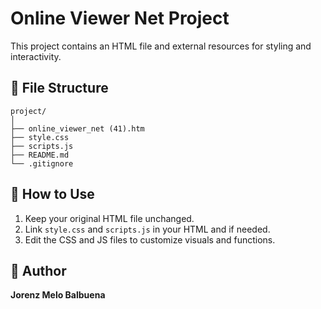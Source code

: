 # Online Viewer Net Project

This project contains an HTML file and external resources for styling and interactivity.

## 📂 File Structure
```
project/
│
├── online_viewer_net (41).htm
├── style.css
├── scripts.js
├── README.md
└── .gitignore
```

## 🚀 How to Use
1. Keep your original HTML file unchanged.
2. Link `style.css` and `scripts.js` in your HTML <head> and <body> if needed.
3. Edit the CSS and JS files to customize visuals and functions.

## 👤 Author
**Jorenz Melo Balbuena**
